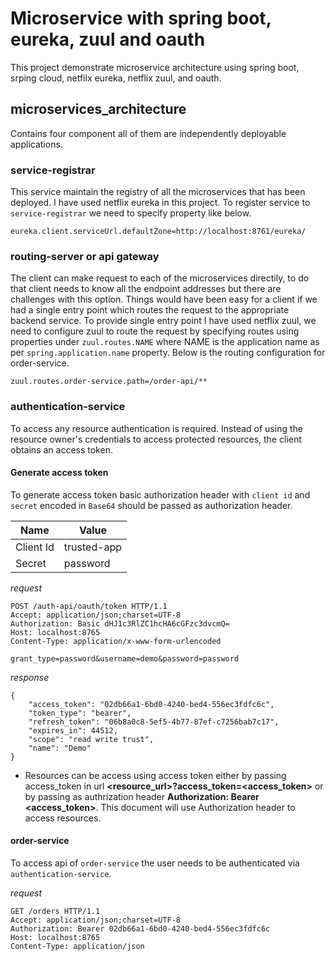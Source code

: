# Microservice with spring boot, eureka, zuul and oauth

This project demonstrate microservice architecture using spring boot, srping cloud, netfilx eureka, netflix zuul, and oauth.

## microservices_architecture 
Contains four component all of them are independently deployable applications.

### service-registrar
This service maintain the registry of all the microservices that has been deployed. I have used netflix eureka in this project. To register service to `service-registrar` we need to specify property like below.

```
eureka.client.serviceUrl.defaultZone=http://localhost:8761/eureka/
```

### routing-server or api gateway
The client can make request to each of the microservices directily, to do that client needs to know all the endpoint addresses but there are challenges with this option.
Things would have been easy for a client if we had a single entry point which routes the request to the appropriate backend service.
To provide single entry point I have used netflix zuul, we need to configure zuul to route the request by specifying routes using properties under `zuul.routes.NAME` where NAME is the application name as per `spring.application.name` property. Below is the routing  configuration for order-service.

```
zuul.routes.order-service.path=/order-api/**
```
### authentication-service
To access any resource authentication is required. Instead of using the resource owner's credentials to access protected 
resources, the client obtains an access token.

#### Generate access token
To generate access token basic authorization header with `client id` and `secret` encoded in `Base64` should be passed as authorization header.

Name	| Value	|
------------- | ------------------------- 
Client Id	| trusted-app
Secret	| password

_request_
```
POST /auth-api/oauth/token HTTP/1.1
Accept: application/json;charset=UTF-8
Authorization: Basic dHJ1c3RlZC1hcHA6cGFzc3dvcmQ=
Host: localhost:8765
Content-Type: application/x-www-form-urlencoded

grant_type=password&username=demo&password=password
```
_response_
```
{
    "access_token": "02db66a1-6bd0-4240-bed4-556ec3fdfc6c",
    "token_type": "bearer",
    "refresh_token": "06b8a0c8-5ef5-4b77-87ef-c7256bab7c17",
    "expires_in": 44512,
    "scope": "read write trust",
    "name": "Demo"
}
````

- Resources can be access using access token either by passing access_token in url __<resource_url>?access_token=<access_token>__ or by passing as authrization header __Authorization: Bearer <access_token>__. This document will use Authorization header to access resources.

#### order-service
To access api of `order-service` the user needs to be authenticated via `authentication-service`.

_request_
```
GET /orders HTTP/1.1
Accept: application/json;charset=UTF-8
Authorization: Bearer 02db66a1-6bd0-4240-bed4-556ec3fdfc6c
Host: localhost:8765
Content-Type: application/json
```
